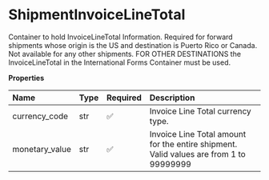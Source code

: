 # ShipmentInvoiceLineTotal

Container to hold InvoiceLineTotal Information. Required for forward shipments whose origin is the US and destination is Puerto Rico or Canada. Not available for any other shipments. FOR OTHER DESTINATIONS the InvoiceLineTotal in the International Forms Container must be used.

**Properties**

| Name           | Type | Required | Description                                                                            |
| :------------- | :--- | :------- | :------------------------------------------------------------------------------------- |
| currency_code  | str  | ✅       | Invoice Line Total currency type.                                                      |
| monetary_value | str  | ✅       | Invoice Line Total amount for the entire shipment. Valid values are from 1 to 99999999 |

<!-- This file was generated by liblab | https://liblab.com/ -->
